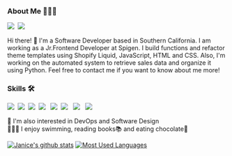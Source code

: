 <!-- ### Hi there 👋 -->

<h3><b>About Me 👩🏻‍💻</b></h3>
<p><a href="mailto:janice.hae.lee@gmail.com" target="_blank"><img src="https://img.shields.io/badge/janice.hae.lee@gmail.com-red?style=flat-square&logo=Gmail&logoColor=white&link=mailto:janice.hae.lee@gmail.com"/></a>&nbsp
<a href="https://www.linkedin.com/in/janice-yerin-lee/" target="_blank"><img src="https://img.shields.io/badge/JaniceLee-blue?style=flat-square&logo=Linkedin&logoColor=white"/></a></p>
<p> Hi there! 👋 I'm a Software Developer based in Southern California. I am working as a Jr.Frontend Developer at Spigen. I build functions and refactor theme templates using Shopify Liquid, JavaScript, HTML and CSS. Also, I'm working on the automated system to retrieve sales data and organize it using Python. Feel free to contact me if you want to know about me more!</p>

<h3><b>Skills 🛠</b></h3>
<p>
  <img src="https://img.shields.io/badge/Python-blue?style=for-the-badge&logo=Python&logoColor=white"/>&nbsp
  <img src="https://img.shields.io/badge/Javascript-yellow?style=for-the-badge&logo=Javascript&logoColor=white"/>&nbsp 
  <img src="https://img.shields.io/badge/HTML-orange?style=for-the-badge&logo=HTML&logoColor=white"/>&nbsp
  <img src="https://img.shields.io/badge/CSS3-purple?style=for-the-badge&logo=CSS3&logoColor=white"/> &nbsp
  <img src="https://img.shields.io/badge/Django-darkgreen?style=for-the-badge&logo=Django&logoColor=white"/>&nbsp
  <img src="https://img.shields.io/badge/React-skyblue?style=for-the-badge&logo=React&logoColor=white"/> &nbsp
  <img src="https://img.shields.io/badge/Node.js-green?style=for-the-badge&logo=Node.js&logoColor=white"/> &nbsp
  <img src="https://img.shields.io/badge/Postgresql-3776AB?style=for-the-badge&logo=postgresql&logoColor=white"/>&nbsp
</p>

🌱 I'm also interested in DevOps and Software Design
<br>
🏊🏻‍♀️ I enjoy swimming, reading books📚 and eating chocolate🍫


[![Janice's github stats](https://github-readme-stats.vercel.app/api?username=janiicelee&count_private=true&theme=merko&show_icons=true&hide=stars,contribs)]()
[![Most Used Languages](https://github-readme-stats.vercel.app/api/top-langs/?username=janiicelee&langs_count=5&theme=merko&layout=compact)]()

